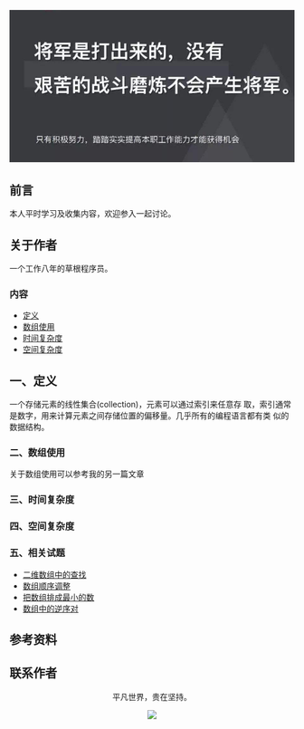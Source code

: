 ![image](./img/timg.jpg)
<br>

## 前言

本人平时学习及收集内容，欢迎参入一起讨论。

## 关于作者

一个工作八年的草根程序员。

### 内容

- [定义](#一定义)
- [数组使用](#二数组使用)
- [时间复杂度](#三时间复杂度)
- [空间复杂度](#四空间复杂度)

## 一、定义

一个存储元素的线性集合(collection)，元素可以通过索引来任意存 取，索引通常是数字，用来计算元素之间存储位置的偏移量。几乎所有的编程语言都有类 似的数据结构。

### 二、数组使用

关于数组使用可以参考我的另一篇文章

### 三、时间复杂度

### 四、空间复杂度

### 五、相关试题

- [二维数组中的查找](https://xin-tan.com/passages/2019-06-23-array-find/)
- [数组顺序调整](https://xin-tan.com/passages/2019-06-23-array-change-location/)
- [把数组排成最小的数](https://xin-tan.com/passages/2019-06-23-array-min-numbers/)
- [数组中的逆序对](https://xin-tan.com/passages/2019-06-23-array-inverse-pair/)

## 参考资料

## 联系作者

<div align="center">
    <p>
        平凡世界，贵在坚持。
    </p>
    <img src="../img/contact.png" />
</div>
